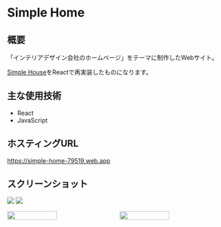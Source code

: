 # Simple Home
## 概要
「インテリアデザイン会社のホームページ」をテーマに制作したWebサイト。

[Simple House](https://github.com/Yu357/SimpleHouse)をReactで再実装したものになります。

## 主な使用技術
- React
- JavaScript

## ホスティングURL
https://simple-home-79519.web.app

## スクリーンショット
![](https://i.imgur.com/vkBORUn.jpg)
![](https://i.imgur.com/Qy3Ay64.jpg)

<div style="display: flex; justify-content: space-between;">
  <img style="display: block; width: 48%;" src="https://i.imgur.com/id5gqJV.jpg"/>
  <img style="display: block; width: 48%;" src="https://i.imgur.com/jnPvGhl.jpg"/>
</div>
